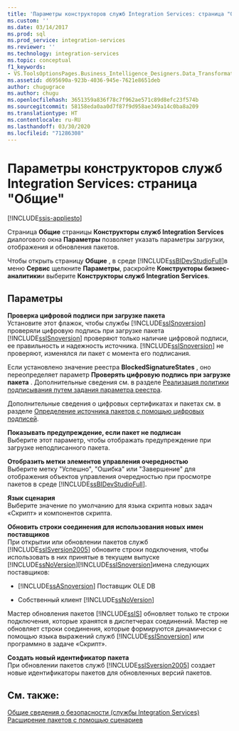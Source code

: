 ```yaml
---
title: 'Параметры конструкторов служб Integration Services: страница "Общие" | Документы Майкрософт'
ms.custom: ''
ms.date: 03/14/2017
ms.prod: sql
ms.prod_service: integration-services
ms.reviewer: ''
ms.technology: integration-services
ms.topic: conceptual
f1_keywords:
- VS.ToolsOptionsPages.Business_Intelligence_Designers.Data_Transformation_Designers.General
ms.assetid: d695690a-923b-4036-945e-7621e8651deb
author: chugugrace
ms.author: chugu
ms.openlocfilehash: 3651359a836f78c7f962ae571c89d8efc23f574b
ms.sourcegitcommit: 58158eda0aa0d7f87f9d958ae349a14c0ba8a209
ms.translationtype: HT
ms.contentlocale: ru-RU
ms.lasthandoff: 03/30/2020
ms.locfileid: "71286308"
---
```

# <a name="general-page-of-integration-services-designers-options"></a>Параметры конструкторов служб Integration Services: страница "Общие"

[!INCLUDE[ssis-appliesto](../includes/ssis-appliesto-ssvrpluslinux-asdb-asdw-xxx.md)]


  Страница **Общие** страницы **Конструкторы служб Integration Services** диалогового окна **Параметры** позволяет указать параметры загрузки, отображения и обновления пакетов.  
  
 Чтобы открыть страницу **Общие** , в среде [!INCLUDE[ssBIDevStudioFull](../includes/ssbidevstudiofull-md.md)]в меню **Сервис** щелкните **Параметры**, раскройте **Конструкторы бизнес-аналитики**и выберите **Конструкторы служб Integration Services**.  
  
## <a name="options"></a>Параметры  
 **Проверка цифровой подписи при загрузке пакета**  
 Установите этот флажок, чтобы службы [!INCLUDE[ssISnoversion](../includes/ssisnoversion-md.md)] проверяли цифровую подпись при загрузке пакета [!INCLUDE[ssISnoversion](../includes/ssisnoversion-md.md)] проверяют только наличие цифровой подписи, ее правильность и надежность источника. [!INCLUDE[ssISnoversion](../includes/ssisnoversion-md.md)] не проверяют, изменялся ли пакет с момента его подписания.  
  
 Если установлено значение реестра **BlockedSignatureStates** , оно переопределяет параметр **Проверять цифровую подпись при загрузке пакета** . Дополнительные сведения см. в разделе [Реализация политики подписывания путем задания параметра реестра](../integration-services/packages/implement-a-signing-policy-by-setting-a-registry-value.md).  
  
 Дополнительные сведения о цифровых сертификатах и пакетах см. в разделе [Определение источника пакетов с помощью цифровых подписей](../integration-services/security/identify-the-source-of-packages-with-digital-signatures.md).  
  
 **Показывать предупреждение, если пакет не подписан**  
 Выберите этот параметр, чтобы отображать предупреждение при загрузке неподписанного пакета.  
  
 **Отобразить метки элементов управления очередностью**  
 Выберите метку "Успешно", "Ошибка" или "Завершение" для отображения объектов управления очередностью при просмотре пакетов в среде [!INCLUDE[ssBIDevStudioFull](../includes/ssbidevstudiofull-md.md)].  
  
 **Язык сценария**  
 Выберите значение по умолчанию для языка скрипта новых задач «Скрипт» и компонентов скрипта.  
  
 **Обновить строки соединения для использования новых имен поставщиков**  
 При открытии или обновлении пакетов служб [!INCLUDE[ssISversion2005](../includes/ssisversion2005-md.md)] обновите строки подключения, чтобы использовать в них принятые в текущем выпуске [!INCLUDE[ssNoVersion](../includes/ssnoversion-md.md)][!INCLUDE[ssISnoversion](../includes/ssisnoversion-md.md)]имена следующих поставщиков:  
  
-   [!INCLUDE[ssASnoversion](../includes/ssasnoversion-md.md)] Поставщик OLE DB  
  
-   Собственный клиент [!INCLUDE[ssNoVersion](../includes/ssnoversion-md.md)]  
  
 Мастер обновления пакетов [!INCLUDE[ssIS](../includes/ssis-md.md)] обновляет только те строки подключения, которые хранятся в диспетчерах соединений. Мастер не обновляет строки соединения, которые формируются динамически с помощью языка выражений служб [!INCLUDE[ssISnoversion](../includes/ssisnoversion-md.md)] или программно в задаче «Скрипт».  
  
 **Создать новый идентификатор пакета**  
 При обновлении пакетов служб [!INCLUDE[ssISversion2005](../includes/ssisversion2005-md.md)] создает новые идентификаторы пакетов для обновленных версий пакетов.  
  
## <a name="see-also"></a>См. также:  
 [Общие сведения о безопасности (службы Integration Services)](../integration-services/security/security-overview-integration-services.md)   
 [Расширение пакетов с помощью сценариев](../integration-services/extending-packages-scripting/extending-packages-with-scripting.md)  
  
  
